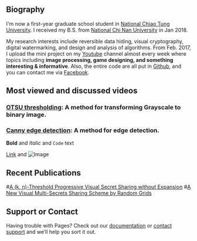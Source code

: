 ## Biography

I'm now a first-year graduate school student in [National Chiao Tung University](https://www.nctu.edu.tw/). I received my B.S. from [National Chi Nan University](https://www.ncnu.edu.tw/ncnuweb/) in Jan 2018. 

My research interests include reversible data hiding, visual cryptography, digital watermarking, and design and analysis of algorithms. From Feb. 2017, I upload the mini project on my [Youtube](https://www.youtube.com/channel/UCmVQun_KSwvPnRBDWSX8gRw/featured) channel almost every week where topics including **image processing, game designing, and something interesting & informative**. Also, the entire code are all put in [Github](https://github.com/hbyacademic), and you can contact me via [Facebook](https://www.facebook.com/HBY.academic).
 
## Most viewed and discussed videos
### [OTSU thresholding](https://www.youtube.com/watch?v=Ofi1Fn18YLc): A method for transforming Grayscale to binary image.
### [Canny edge detection](https://www.youtube.com/watch?v=Ofi1Fn18YLc): A method for edge detection.

**Bold** and _Italic_ and `Code` text

[Link](url) and ![Image](src)


## Recent Publications
#[A (k, n)-Threshold Progressive Visual Secret Sharing without Expansion](https://www.mdpi.com/2410-387X/2/4/28)
#[A New Visual Multi-Secrets Sharing Scheme by Random Grids](https://www.mdpi.com/2410-387X/2/3/24)


## Support or Contact

Having trouble with Pages? Check out our [documentation](https://help.github.com/categories/github-pages-basics/) or [contact support](https://github.com/contact) and we’ll help you sort it out.
